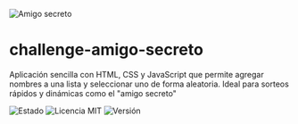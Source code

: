 ![Amigo secreto](https://github.com/user-attachments/assets/e5d5a578-b36e-4960-91b6-667ad5884131)
# challenge-amigo-secreto
Aplicación sencilla con HTML, CSS y JavaScript que permite agregar nombres a una lista y seleccionar uno de forma aleatoria. Ideal para sorteos rápidos y dinámicas como el "amigo secreto"

![Estado](https://img.shields.io/badge/Estado-Finalizado-green?style=for-the-badge)
![Licencia MIT](https://img.shields.io/badge/Licencia-MIT-blue?style=for-the-badge)
![Versión](https://img.shields.io/badge/Versión-1.0.0-blue?style=for-the-badge)
